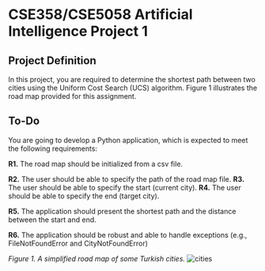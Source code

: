 # CSE358/CSE5058 Artificial Intelligence Project 1

## Project Definition

In this project, you are required to determine the shortest path between two cities using the Uniform Cost Search
(UCS) algorithm. Figure 1 illustrates the road map provided for this assignment.

## To-Do

You are going to develop a Python application, which is expected to meet the following requirements:

**R1.** The road map should be initialized from a csv file.

**R2.** The user should be able to specify the path of the road map file.
**R3.** The user should be able to specify the start (current city). **R4.** The user should be able to specify the end (target city).

**R5.** The application should present the shortest path and the distance between the start and end.

**R6.** The application should be robust and able to handle exceptions (e.g., FileNotFoundError and CityNotFoundError)



*Figure 1. A simplified road map of some Turkish cities.*
![cities](https://github.com/neslisahcelek/Artificial-Intelligence/assets/70594682/c258945f-d6ac-4a5c-8b6f-e297faa88bc7)


